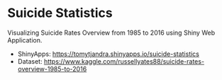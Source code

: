 # Suicide Statistics

Visualizing Suicide Rates Overview from 1985 to 2016 using Shiny Web Application.

- ShinyApps: https://tomytjandra.shinyapps.io/suicide-statistics
- Dataset: https://www.kaggle.com/russellyates88/suicide-rates-overview-1985-to-2016